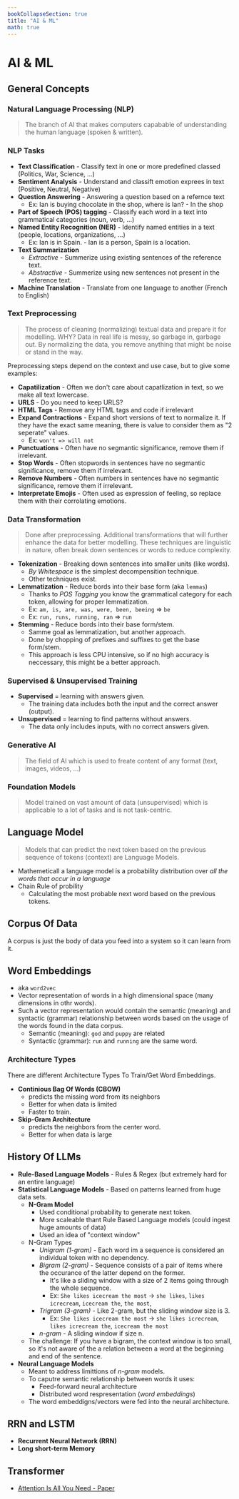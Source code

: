 ```yaml
---
bookCollapseSection: true
title: "AI & ML"
math: true
---
```

# AI & ML

## General Concepts

### Natural Language Processing (NLP)
> The branch of AI that makes computers capabable of understanding the human language (spoken & written).

### NLP Tasks

* **Text Classification** - Classify text in one or more predefined classed (Politics, War, Science, ...)
* **Sentiment Analysis** - Understand and classift emotion exprees in text (Positive, Neutral, Negative)
* **Question Answering** - Answering a question based on a refernce text
    * Ex: Ian is buying chocolate in the shop, where is Ian? - In the shop
* **Part of Speech (POS) tagging** - Classify each word in a text into grammatical categories (noun, verb, ...)
* **Named Entity Recognition (NER)** - Identify named entities in a text (people, locations, organizations, ...)
    * Ex: Ian is in Spain. - Ian is a person, Spain is a location.
* **Text Summarization**
    * *Extractive* - Summerize using existing sentences of the reference text.
    * *Abstractive* - Summerize using new sentences not present in the reference text.
* **Machine Translation** - Translate from one language to another (French to English)

### Text Preprocessing
> The process of cleaning (normalizing) textual data and prepare it for modelling. 
> WHY? Data in real life is messy, so garbage in, garbage out.
> By normalizing the data, you remove anything that might be noise or stand in the way.

Preprocessing steps depend on the context and use case, but to give some examples:

* **Capatilization** - Often we don't care about capatlization in text, so we make all text lowercase.
* **URLS** - Do you need to keep URLS?
* **HTML Tags** - Remove any HTML tags and code if irrelevant
* **Expand Contractions** - Expand short versions of text to normalize it. If they have the exact same meaning, there is value to consider them as "2 seperate" values.
    * Ex: `won't => will not` 
* **Punctuations** - Often have no segmantic significance, remove them if irrelevant.
* **Stop Words** - Often stopwords in sentences have no segmantic significance, remove them if irrelevant.
* **Remove Numbers** - Often numbers in sentences have no segmantic significance, remove them if irrelevant.
* **Interpretate Emojis** - Often used as expression of feeling, so replace them with their corrolating emotions.

### Data Transformation
> Done after preprocessing.
> Additional transformations that will further enhance the data for better modelling.
> These techniques are linguistic in nature, often break down sentences or words to reduce complexity.

* **Tokenization** - Breaking down sentences into smaller units (like words).
    * *By Whitespace* is the simplest decompensition technique.
    * Other techniques exist.
* **Lemmatization** - Reduce bords into their base form (aka `lemmas`)
    * Thanks to *POS Tagging* you know the grammatical category for each token, allowing for proper lemmatization.
    * Ex: `am, is, are, was, were, been, beeing` => `be`
    * Ex: `run, runs, running, ran` => `run`
* **Stemming** - Reduce bords into their base form/stem.
    * Samme goal as lemmatization, but another approach.
    * Done by chopping of prefixes and suffixes to get the base form/stem.
    * This approach is less CPU intensive, so if no high accuracy is neccessary, this might be a better approach.

### Supervised & Unsupervised Training

* **Supervised** = learning with answers given.
    * The training data includes both the input and the correct answer (output).
* **Unsupervised** = learning to find patterns without answers.
    * The data only includes inputs, with no correct answers given.

### Generative AI
> The field of AI which is used to freate content of any format (text, images, videos, ...)

### Foundation Models
> Model trained on vast amount of data (unsupervised) which is applicable to a lot of tasks and is not task-centric.

## Language Model
> Models that can predict the next token based on the previous sequence of tokens (context) are Language Models.

* Mathemeticall a language model is a probability distribution over *all the words that occur in a language*
* Chain Rule of probility
    * Calculating the most probable next word based on the previous tokens.

## Corpus Of Data
A corpus is just the body of data you feed into a system so it can learn from it.

## Word Embeddings
* aka `word2vec`
* Vector representation of words in a high dimensional space (many dimensions in othr words).
* Such a vector representation would contain the semantic (meaning) and syntactic (grammar) relationship between words based on the usage of the words found in the data corpus.
    * Semantic (meaning): `god` and `puppy` are related
    * Syntactic (grammar): `run` and `running` are the same word.

### Architecture Types 
There are different Architecture Types To Train/Get Word Embeddings.    

* **Continious Bag Of Words (CBOW)**
    * predicts the missing word from its neighbors
    * Better for when data is limited
    * Faster to train.
* **Skip-Gram Architecture**
    * predicts the neighbors from the center word. 
    * Better for when data is large

## History Of LLMs

* **Rule-Based Language Models** - Rules & Regex (but extremely hard for an entire language)
* **Statistical Language Models** - Based on patterns learned from huge data sets.
    * **N-Gram Model** 
        * Used conditional probability to generate next token.
        * More scaleable thant Rule Based Language models (could ingest huge amounts of data)
        * Used an idea of "context window"
    * N-Gram Types
        * *Unigram (1-gram)* - Each word im a sequence is considered an individual token with no dependency.
        * *Bigram (2-gram)* - Sequence consists of a pair of items where the occurance of the latter depend on the former. 
            * It's like a sliding window with a size of 2 items going through the whole sequence.
            * Ex: `She likes icecream the most` -> `she likes`, `likes icrecream`, `icecream the`, `the most`,
        * *Trigram (3-gram)* - Like 2-gram, but the sliding window size is 3.
            * Ex: `She likes icecream the most` -> `she likes icrecream`, `likes icrecream the`, `icecream the most`
        * *n-gram* - A sliding window if size n.
    * The challenge: If you have a bigram, the context window is too small, so it's not aware of the a relation between a word at the beginning and end of the sentence.
* **Neural Language Models**
    * Meant to address limittions of *n-gram* models.
    * To caputre semantic relationship between words it uses: 
        * Feed-forward neural architecture
        * Distributed word respresentation (*word embeddings*)
    * The word embeddigns/vectors were fed into the neural architecture.

## RRN and LSTM

* **Recurrent Neural Network (RRN)**
* **Long short-term Memory**

## Transformer
* [Attention Is All You Need - Paper](https://arxiv.org/abs/1706.03762)

